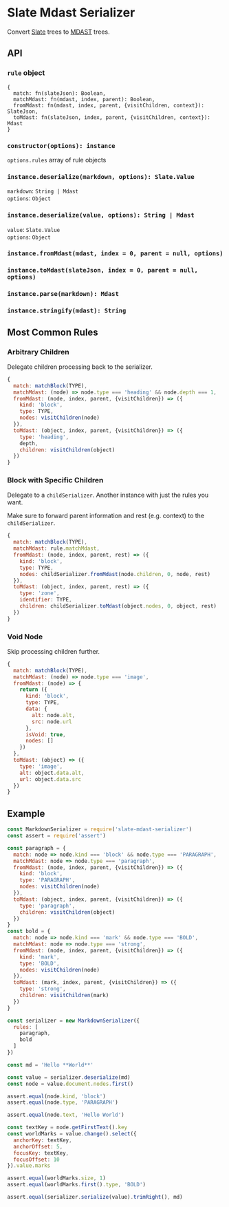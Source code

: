 # Slate Mdast Serializer

Convert [Slate](https://github.com/ianstormtaylor/slate) trees to [MDAST](https://github.com/syntax-tree/mdast) trees.

## API

### `rule` object

```
{
  match: fn(slateJson): Boolean,
  matchMdast: fn(mdast, index, parent): Boolean,
  fromMdast: fn(mdast, index, parent, {visitChildren, context}): SlateJson,
  toMdast: fn(slateJson, index, parent, {visitChildren, context}): Mdast
}
```

### `constructor(options): instance`

`options.rules` array of rule objects

### `instance.deserialize(markdown, options): Slate.Value`

`markdown`: `String | Mdast`  
`options`: `Object`

### `instance.deserialize(value, options): String | Mdast`

`value`: `Slate.Value`  
`options`: `Object`

### `instance.fromMdast(mdast, index = 0, parent = null, options)`

### `instance.toMdast(slateJson, index = 0, parent = null, options)`

### `instance.parse(markdown): Mdast`

### `instance.stringify(mdast): String`

## Most Common Rules

### Arbitrary Children

Delegate children processing back to the serializer.

```js
{
  match: matchBlock(TYPE),
  matchMdast: (node) => node.type === 'heading' && node.depth === 1,
  fromMdast: (node, index, parent, {visitChildren}) => ({
    kind: 'block',
    type: TYPE,
    nodes: visitChildren(node)
  }),
  toMdast: (object, index, parent, {visitChildren}) => ({
    type: 'heading',
    depth,
    children: visitChildren(object)
  })
}
```

### Block with Specific Children

Delegate to a `childSerializer`. Another instance with just the rules you want.

Make sure to forward parent information and rest (e.g. context) to the `childSerializer`. 

```js
{
  match: matchBlock(TYPE),
  matchMdast: rule.matchMdast,
  fromMdast: (node, index, parent, rest) => ({
    kind: 'block',
    type: TYPE,
    nodes: childSerializer.fromMdast(node.children, 0, node, rest)
  }),
  toMdast: (object, index, parent, rest) => ({
    type: 'zone',
    identifier: TYPE,
    children: childSerializer.toMdast(object.nodes, 0, object, rest)
  })
}
```

### Void Node

Skip processing children further.

```js
{
  match: matchBlock(TYPE),
  matchMdast: (node) => node.type === 'image',
  fromMdast: (node) => {
    return ({
      kind: 'block',
      type: TYPE,
      data: {
        alt: node.alt,
        src: node.url
      },
      isVoid: true,
      nodes: []
    })
  },
  toMdast: (object) => ({
    type: 'image',
    alt: object.data.alt,
    url: object.data.src
  })
}
```

## Example

```js
const MarkdownSerializer = require('slate-mdast-serializer')
const assert = require('assert')

const paragraph = {
  match: node => node.kind === 'block' && node.type === 'PARAGRAPH',
  matchMdast: node => node.type === 'paragraph',
  fromMdast: (node, index, parent, {visitChildren}) => ({
    kind: 'block',
    type: 'PARAGRAPH',
    nodes: visitChildren(node)
  }),
  toMdast: (object, index, parent, {visitChildren}) => ({
    type: 'paragraph',
    children: visitChildren(object)
  })
}
const bold = {
  match: node => node.kind === 'mark' && node.type === 'BOLD',
  matchMdast: node => node.type === 'strong',
  fromMdast: (node, index, parent, {visitChildren}) => ({
    kind: 'mark',
    type: 'BOLD',
    nodes: visitChildren(node)
  }),
  toMdast: (mark, index, parent, {visitChildren}) => ({
    type: 'strong',
    children: visitChildren(mark)
  })
}

const serializer = new MarkdownSerializer({
  rules: [
    paragraph,
    bold
  ]
})

const md = 'Hello **World**'

const value = serializer.deserialize(md)
const node = value.document.nodes.first()

assert.equal(node.kind, 'block')
assert.equal(node.type, 'PARAGRAPH')

assert.equal(node.text, 'Hello World')

const textKey = node.getFirstText().key
const worldMarks = value.change().select({
  anchorKey: textKey,
  anchorOffset: 5,
  focusKey: textKey,
  focusOffset: 10
}).value.marks

assert.equal(worldMarks.size, 1)
assert.equal(worldMarks.first().type, 'BOLD')

assert.equal(serializer.serialize(value).trimRight(), md)
```
